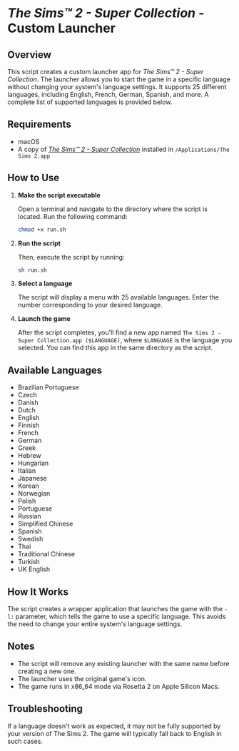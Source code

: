 # _The Sims™ 2 - Super Collection_ - Custom Launcher

## Overview

This script creates a custom launcher app for _The Sims™ 2 - Super Collection_. The launcher allows you to start the game in a specific language without changing your system's language settings. It supports 25 different languages, including English, French, German, Spanish, and more. A complete list of supported languages is provided below.

## Requirements

- macOS
- A copy of [_The Sims™ 2 - Super Collection_](https://apps.apple.com/en/app/the-sims-2-super-collection/id883782620?mt=12) installed in `/Applications/The Sims 2.app`

## How to Use

1. **Make the script executable**

   Open a terminal and navigate to the directory where the script is located. Run the following command:

   ```bash
   chmod +x run.sh
   ```

2. **Run the script**

   Then, execute the script by running:

   ```bash
   sh run.sh
   ```

3. **Select a language**

   The script will display a menu with 25 available languages. Enter the number corresponding to your desired language.

4. **Launch the game**

   After the script completes, you'll find a new app named `The Sims 2 - Super Collection.app ($LANGUAGE)`, where `$LANGUAGE` is the language you selected. You can find this app in the same directory as the script.

## Available Languages

- Brazilian Portuguese
- Czech
- Danish
- Dutch
- English
- Finnish
- French
- German
- Greek
- Hebrew
- Hungarian
- Italian
- Japanese
- Korean
- Norwegian
- Polish
- Portuguese
- Russian
- Simplified Chinese
- Spanish
- Swedish
- Thai
- Traditional Chinese
- Turkish
- UK English

## How It Works

The script creates a wrapper application that launches the game with the `-l:` parameter, which tells the game to use a specific language. This avoids the need to change your entire system's language settings.

## Notes

- The script will remove any existing launcher with the same name before creating a new one.
- The launcher uses the original game's icon.
- The game runs in x86_64 mode via Rosetta 2 on Apple Silicon Macs.

## Troubleshooting

If a language doesn't work as expected, it may not be fully supported by your version of The Sims 2. The game will typically fall back to English in such cases.
